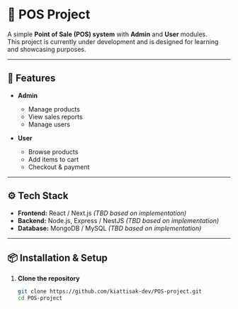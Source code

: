 # 🛒 POS Project

A simple **Point of Sale (POS) system** with **Admin** and **User** modules.  
This project is currently under development and is designed for learning and showcasing purposes.

---

## 🚀 Features
- **Admin**
  - Manage products
  - View sales reports
  - Manage users

- **User**
  - Browse products
  - Add items to cart
  - Checkout & payment

---

## ⚙️ Tech Stack
- **Frontend:** React / Next.js *(TBD based on implementation)*
- **Backend:** Node.js, Express / NestJS *(TBD based on implementation)*
- **Database:** MongoDB / MySQL *(TBD based on implementation)*

---

## 📦 Installation & Setup

1. **Clone the repository**
   ```bash
   git clone https://github.com/kiattisak-dev/POS-project.git
   cd POS-project
